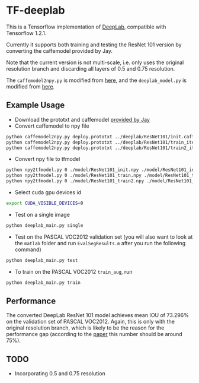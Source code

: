# TF-deeplab

This is a Tensorflow implementation of [DeepLab](http://liangchiehchen.com/projects/DeepLab.html), compatible with Tensorflow 1.2.1.

Currently it supports both training and testing the ResNet 101 version by converting the caffemodel provided by Jay. 

Note that the current version is not multi-scale, i.e. only uses the original resolution branch and discarding all layers of 0.5 and 0.75 resolution.

The `caffemodel2npy.py` is modified from [here](https://github.com/ppwwyyxx/tensorpack/blob/master/tensorpack/utils/loadcaffe.py), and the `deeplab_model.py` is modified from [here](https://github.com/tensorflow/models/blob/master/resnet/resnet_model.py).

## Example Usage
- Download the prototxt and caffemodel [provided by Jay](http://liangchiehchen.com/projects/DeepLabv2_resnet.html)
- Convert caffemodel to npy file
```bash
python caffemodel2npy.py deploy.prototxt ../deeplab/ResNet101/init.caffemodel ./model/ResNet101_init.npy
python caffemodel2npy.py deploy.prototxt ../deeplab/ResNet101/train_iter_20000.caffemodel ./model/ResNet101_train.npy
python caffemodel2npy.py deploy.prototxt ../deeplab/ResNet101/train2_iter_20000.caffemodel ./model/ResNet101_train2.npy
```
- Convert npy file to tfmodel
```bash
python npy2tfmodel.py 0 ./model/ResNet101_init.npy ./model/ResNet101_init.tfmodel
python npy2tfmodel.py 0 ./model/ResNet101_train.npy ./model/ResNet101_train.tfmodel
python npy2tfmodel.py 0 ./model/ResNet101_train2.npy ./model/ResNet101_train2.tfmodel
```
- Select cuda gpu devices id
```bash
export CUDA_VISIBLE_DEVICES=0
```
- Test on a single image
```bash
python deeplab_main.py single
```
- Test on the PASCAL VOC2012 validation set (you will also want to look at the `matlab` folder and run `EvalSegResults.m` after you run the following command)
```bash
python deeplab_main.py test
```

- To train on the PASCAL VOC2012 `train_aug`, run
```bash
python deeplab_main.py train
```

## Performance

The converted DeepLab ResNet 101 model achieves mean IOU of 73.296% on the validation set of PASCAL VOC2012. Again, this is only with the original resolution branch, which is likely to be the reason for the performance gap (according to the [paper](https://arxiv.org/pdf/1606.00915.pdf) this number should be around 75%).

## TODO

- Incorporating 0.5 and 0.75 resolution
